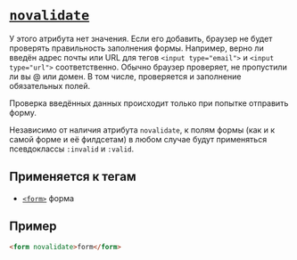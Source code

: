 # [`novalidate`](../index.md)

У этого атрибута нет значения. Если его добавить, браузер не будет проверять правильность заполнения формы. Например, верно ли введён адрес почты или URL для тегов `<input type="email">` и `<input type="url">` соответственно. Обычно браузер проверяет, не пропустили ли вы @ или домен. В том числе, проверяется и заполнение обязательных полей.

Проверка введённых данных происходит только при попытке отправить форму.

Независимо от наличия атрибута `novalidate`, к полям формы (как и к самой форме и её филдсетам) в любом случае будут применяться псевдоклассы `:invalid` и `:valid`.

## Применяется к тегам

- [`<form>`](../Tags/form.md) форма

## Пример

```html
<form novalidate>form</form>
```
